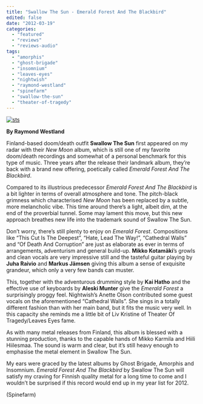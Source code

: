 ```yaml
---
title: "Swallow The Sun - Emerald Forest And The Blackbird"
edited: false
date: "2012-03-19"
categories:
  - "featured"
  - "reviews"
  - "reviews-audio"
tags:
  - "amorphis"
  - "ghost-brigade"
  - "insomnium"
  - "leaves-eyes"
  - "nightwish"
  - "raymond-westland"
  - "spinefarm"
  - "swallow-the-sun"
  - "theater-of-tragedy"
---
```


[![](http://www.hellbound.ca/wp-content/uploads/2012/03/sts.jpg "sts")](http://www.hellbound.ca/wp-content/uploads/2012/03/sts.jpg)

**By Raymond Westland**

Finland-based doom/death outfit **Swallow The Sun** first appeared on my radar with their _New Moon_ album, which is still one of my favorite doom/death recordings and somewhat of a personal benchmark for this type of music. Three years after the release their landmark album, they’re back with a brand new offering, poetically called _Emerald Forest And The Blackbird_.

Compared to its illustrious predecessor _Emerald Forest And The Blackbird_ is a bit lighter in terms of overall atmosphere and tone. The pitch-black grimness which characterised _New Moon_ has been replaced by a subtle, more melancholic vibe. This time around there’s a light, albeit dim, at the end of the proverbial tunnel. Some may lament this move, but this new approach breathes new life into the trademark sound of Swallow The Sun.

Don’t worry, there’s still plenty to enjoy on _Emerald Forest_. Compositions like “This Cut Is The Deepest”, “Hate, Lead The Way!”, “Cathedral Walls” and “Of Death And Corruption” are just as elaborate as ever in terms of arrangements, adventurism and general build-up. **Mikko Kotamäki**’s growls and clean vocals are very impressive still and the tasteful guitar playing by **Juha Raivio** and **Markus Jämsen** giving this album a sense of exquisite grandeur, which only a very few bands can muster.

This, together with the adventurous drumming style by **Kai Hatho** and the effective use of keyboards by **Aleski Munter** give the _Emerald Forest_ a surprisingly proggy feel. Nightwish’s Anette Olson contributed some guest vocals on the aforementioned “Cathedral Walls”. She sings in a totally different fashion than with her main band, but it fits the music very well. In this capacity she reminds me a little bit of Liv Kristine of Theater Of Tragedy/Leaves Eyes fame.

As with many metal releases from Finland, this album is blessed with a stunning production, thanks to the capable hands of Mikko Karmila and Hiili Hiilesmaa. The sound is warm and clear, but it’s still heavy enough to emphasise the metal element in Swallow The Sun.

My ears were graced by the latest albums by Ghost Brigade, Amorphis and Insomnium. _Emerald Forest And The Blackbird_ by Swallow The Sun will satisfy my craving for Finnish quality metal for a long time to come and I wouldn’t be surprised if this record would end up in my year list for 2012.

(Spinefarm)

